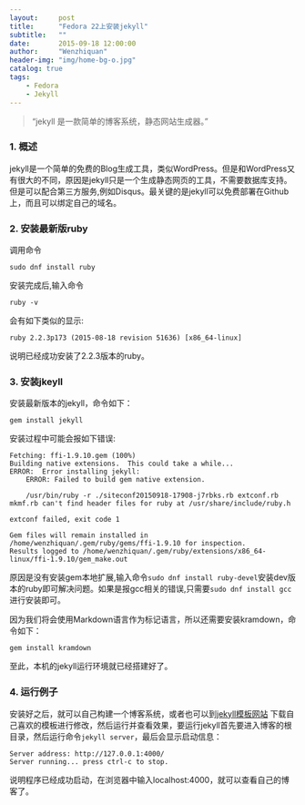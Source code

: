```yaml
---
layout:     post
title:      "Fedora 22上安装jekyll"
subtitle:   ""
date:       2015-09-18 12:00:00
author:     "Wenzhiquan"
header-img: "img/home-bg-o.jpg"
catalog: true
tags:
    - Fedora
    - Jekyll
---
```


> “jekyll 是一款简单的博客系统，静态网站生成器。”

### 1. 概述

jekyll是一个简单的免费的Blog生成工具，类似WordPress。但是和WordPress又有很大的不同，原因是jekyll只是一个生成静态网页的工具，不需要数据库支持。但是可以配合第三方服务,例如Disqus。最关键的是jekyll可以免费部署在Github上，而且可以绑定自己的域名。

### 2. 安装最新版ruby

调用命令

```
sudo dnf install ruby
```

安装完成后,输入命令

```
ruby -v
```

会有如下类似的显示:

```
ruby 2.2.3p173 (2015-08-18 revision 51636) [x86_64-linux]
```

说明已经成功安装了2.2.3版本的ruby。

<!--break-->

### 3. 安装jkeyll

安装最新版本的jekyll，命令如下：

```
gem install jekyll
```

安装过程中可能会报如下错误:

```
Fetching: ffi-1.9.10.gem (100%)
Building native extensions.  This could take a while...
ERROR:  Error installing jekyll:
	ERROR: Failed to build gem native extension.

    /usr/bin/ruby -r ./siteconf20150918-17908-j7rbks.rb extconf.rb
mkmf.rb can't find header files for ruby at /usr/share/include/ruby.h

extconf failed, exit code 1

Gem files will remain installed in /home/wenzhiquan/.gem/ruby/gems/ffi-1.9.10 for inspection.
Results logged to /home/wenzhiquan/.gem/ruby/extensions/x86_64-linux/ffi-1.9.10/gem_make.out
```

原因是没有安装gem本地扩展,输入命令`sudo dnf install ruby-devel`安装dev版本的ruby即可解决问题。如果是报gcc相关的错误,只需要`sudo dnf install gcc`进行安装即可。


因为我们将会使用Markdown语言作为标记语言，所以还需要安装kramdown，命令如下：

```
gem install kramdown
```

至此，本机的jekyll运行环境就已经搭建好了。

### 4. 运行例子

安装好之后，就可以自己构建一个博客系统，或者也可以到[jekyll模板网站]( http://jekyllthemes.org/ "jekyll 模板网站") 下载自己喜欢的模板进行修改，然后运行并查看效果，要运行jekyll首先要进入博客的根目录，然后运行命令`jekyll server`，最后会显示启动信息：

```
Server address: http://127.0.0.1:4000/
Server running... press ctrl-c to stop.
```

说明程序已经成功启动，在浏览器中输入localhost:4000，就可以查看自己的博客了。
